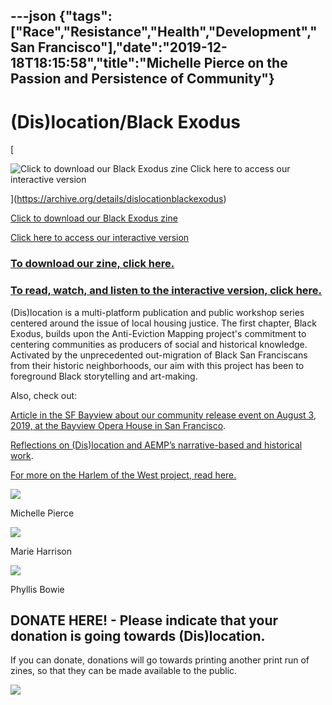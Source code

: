 ---json
{"tags":["Race","Resistance","Health","Development","San Francisco"],"date":"2019-12-18T18:15:58","title":"Michelle Pierce on the Passion and Persistence of Community"}
---

(Dis)location/Black Exodus
==========================

[

![Click to download our Black Exodus zine    Click here to access our interactive version](/assets/uploads/CoverCollage_Adrienne_crop.jpg)

](https://archive.org/details/dislocationblackexodus)

[Click to download our Black Exodus zine](https://archive.org/details/dislocationblackexodus)

[Click here to access our interactive version](http://scalar.usc.edu/works/dislocation/index)

### [To download our zine, click here.](https://archive.org/details/dislocationblackexodus)

### [To read, watch, and listen to the interactive version, click here.](http://scalar.usc.edu/works/dislocation/index)

(Dis)location is a multi-platform publication and public workshop series centered around the issue of local housing justice. The first chapter, Black Exodus, builds upon the Anti-Eviction Mapping project's commitment to centering communities as producers of social and historical knowledge. Activated by the unprecedented out-migration of Black San Franciscans from their historic neighborhoods, our aim with this project has been to foreground Black storytelling and art-making.

Also, check out:

[Article in the SF Bayview about our community release event on August 3, 2019, at the Bayview Opera House in San Francisco](https://sfbayview.com/2019/07/dislocation-black-exodus-lets-talk-about-how-it-happened-and-what-to-do-about-it/?fbclid=IwAR1NWDz1uT1W6hKTkia1ov46Cmp2x6w2Lk_PksjfjnlGlmuSNHWo-IioIrg).

[Reflections on (Dis)location and AEMP’s narrative-based and historical work](https://www.radicalhistoryreview.org/abusablepast/?p=3191).

[For more on the Harlem of the West project, read here.](https://www.harlemofthewestsf.com)

![](/assets/uploads/Screen+Shot+2021-03-21+at+3.50.25+PM.png)

Michelle Pierce

![](/assets/uploads/Screen+Shot+2021-03-21+at+3.51.41+PM.png)

Marie Harrison

![](/assets/uploads/image-asset.jpeg)

Phyllis Bowie

DONATE HERE! - Please indicate that your donation is going towards (Dis)location.
---------------------------------------------------------------------------------

If you can donate, donations will go towards printing another print run of zines, so that they can be made available to the public.

   ![](/assets/uploads/pixel.gif)
